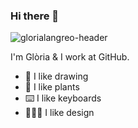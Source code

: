 ### Hi there 👋
![glorialangreo-header](https://user-images.githubusercontent.com/1735279/201135987-6c628ebb-652d-4821-b8d0-651301cae2b8.png)

I'm Glòria & I work at GitHub. 

- 🎨 I like drawing
- 🌱 I like plants
- ⌨️ I like keyboards
- 👩🏻‍🎨 I like design

